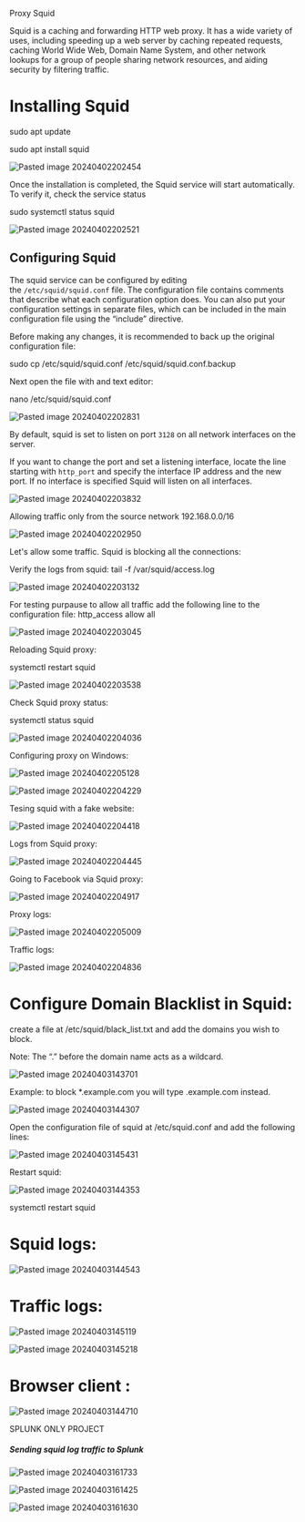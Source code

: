 Proxy Squid

Squid is a caching and forwarding HTTP web proxy. It has a wide variety of uses, including speeding up a web server by caching repeated requests, caching World Wide Web, Domain Name System, and other network lookups for a group of people sharing network resources, and aiding security by filtering traffic.

 
# Installing Squid


sudo apt update

sudo apt install squid

![Pasted image 20240402202454](https://github.com/lm3nitro/Projects/assets/55665256/f9263069-6075-43d4-b8b0-c1839cb7b224)


Once the installation is completed, the Squid service will start automatically. To verify it, check the service status

sudo systemctl status squid

![Pasted image 20240402202521](https://github.com/lm3nitro/Projects/assets/55665256/a60b51a8-cf83-4512-9cef-9513153656b9)


## Configuring Squid

The squid service can be configured by editing the `/etc/squid/squid.conf` file. The configuration file contains comments that describe what each configuration option does. You can also put your configuration settings in separate files, which can be included in the main configuration file using the “include” directive.

Before making any changes, it is recommended to back up the original configuration file:

sudo cp /etc/squid/squid.conf /etc/squid/squid.conf.backup


Next open the file with and text editor:

nano /etc/squid/squid.conf

![Pasted image 20240402202831](https://github.com/lm3nitro/Projects/assets/55665256/b27b5d08-d539-48fe-86fc-a79d6d597409)


By default, squid is set to listen on port `3128` on all network interfaces on the server.

If you want to change the port and set a listening interface, locate the line starting with `http_port` and specify the interface IP address and the new port. If no interface is specified Squid will listen on all interfaces.

![Pasted image 20240402203832](https://github.com/lm3nitro/Projects/assets/55665256/cf774d88-6f7e-4ed2-9e55-b3308edc5651)


Allowing traffic only from the source network 192.168.0.0/16


![Pasted image 20240402202950](https://github.com/lm3nitro/Projects/assets/55665256/6fb4dc79-e6a7-443a-9feb-dcac4a8ea873)


Let's allow some traffic. Squid is blocking all the connections:

Verify the logs from squid: tail -f /var/squid/access.log

![Pasted image 20240402203132](https://github.com/lm3nitro/Projects/assets/55665256/b4833a23-e778-457e-81e0-6d0980f8792f)


For testing purpause to allow all traffic add the following line to the configuration file: 
http_access allow all

![Pasted image 20240402203045](https://github.com/lm3nitro/Projects/assets/55665256/300cdbc2-cb3c-476c-9c67-aac92cba8a5b)


Reloading Squid proxy:

systemctl restart squid

![Pasted image 20240402203538](https://github.com/lm3nitro/Projects/assets/55665256/1b67a341-b727-4465-85a4-c20e11299e48)


Check Squid proxy status:

systemctl status squid 

![Pasted image 20240402204036](https://github.com/lm3nitro/Projects/assets/55665256/4b602451-8f87-407a-ae3d-069c338b1bad)



Configuring proxy on Windows:


![Pasted image 20240402205128](https://github.com/lm3nitro/Projects/assets/55665256/3c005db8-a40e-44e1-a362-d91980e1d0a2)


![Pasted image 20240402204229](https://github.com/lm3nitro/Projects/assets/55665256/450a5af5-f643-4c7c-962e-39e523f11560)


Tesing squid with a fake website:

![Pasted image 20240402204418](https://github.com/lm3nitro/Projects/assets/55665256/6650a4b6-ef28-4c1b-aebc-a1dd3cb21910)


Logs from Squid proxy:

![Pasted image 20240402204445](https://github.com/lm3nitro/Projects/assets/55665256/0873d159-5f96-4a43-a1d5-c757b30c34a4)



Going to Facebook via Squid proxy:


![Pasted image 20240402204917](https://github.com/lm3nitro/Projects/assets/55665256/d1b9ca92-5069-44a7-8fd7-3da1c1e2126a)



Proxy logs:

![Pasted image 20240402205009](https://github.com/lm3nitro/Projects/assets/55665256/3bc645b4-4094-4f8c-9641-63eacdf437f7)



Traffic logs:

![Pasted image 20240402204836](https://github.com/lm3nitro/Projects/assets/55665256/cde41a5c-13fd-4f89-ad02-ca895de4205a)




#  Configure Domain Blacklist in Squid:


create a file at /etc/squid/black_list.txt and add the domains you wish to block. 

Note:  The “.” before the domain name acts as a wildcard. 


![Pasted image 20240403143701](https://github.com/lm3nitro/Projects/assets/55665256/99923f88-8ebc-425d-b444-a5fecdb64c46)


Example:  to block *.example.com you will type  .example.com instead.  


![Pasted image 20240403144307](https://github.com/lm3nitro/Projects/assets/55665256/ace43405-ba5e-4ec8-b921-238379477131)


Open the configuration file of squid at /etc/squid.conf and add the following lines:

![Pasted image 20240403145431](https://github.com/lm3nitro/Projects/assets/55665256/916a3b19-0f91-4cac-9ac3-de27d5f806bc)


Restart squid:

![Pasted image 20240403144353](https://github.com/lm3nitro/Projects/assets/55665256/198e7a47-8d02-423f-892c-867c8f44f484)


systemctl restart squid




# Squid logs:



![Pasted image 20240403144543](https://github.com/lm3nitro/Projects/assets/55665256/a3fde7d1-0980-4511-ad08-16b93739229e)



# Traffic logs:

![Pasted image 20240403145119](https://github.com/lm3nitro/Projects/assets/55665256/b8a97a11-67f0-46a6-aac0-ab03754057d7)


![Pasted image 20240403145218](https://github.com/lm3nitro/Projects/assets/55665256/fd0b5cc2-b4ed-43f9-8c36-4218c02a53c7)

# Browser client :

![Pasted image 20240403144710](https://github.com/lm3nitro/Projects/assets/55665256/91be24a1-5228-4cce-bd32-93c53f2c31d2)






SPLUNK ONLY PROJECT 

##### Sending squid log traffic to Splunk


![Pasted image 20240403161733](https://github.com/lm3nitro/Projects/assets/55665256/1dff81be-08cb-47e7-bc49-469e5350863a)

![Pasted image 20240403161425](https://github.com/lm3nitro/Projects/assets/55665256/920e3811-2b97-476a-9d9d-e60880b064e2)


![Pasted image 20240403161630](https://github.com/lm3nitro/Projects/assets/55665256/42ba6d89-bc4a-47af-a38e-5839c8b716b0)
